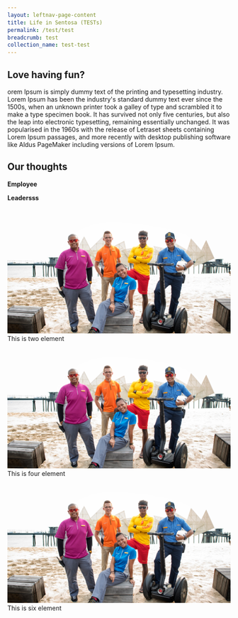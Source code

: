 ```yaml
---
layout: leftnav-page-content
title: Life in Sentosa (TESTs)
permalink: /test/test
breadcrumb: test
collection_name: test-test
---
```

## Love having fun?
orem Ipsum is simply dummy text of the printing and typesetting industry. Lorem Ipsum has been the industry's standard dummy text ever since the 1500s, when an unknown printer took a galley of type and scrambled it to make a type specimen book. It has survived not only five centuries, but also the leap into electronic typesetting, remaining essentially unchanged. It was popularised in the 1960s with the release of Letraset sheets containing Lorem Ipsum passages, and more recently with desktop publishing software like Aldus PageMaker including versions of Lorem Ipsum.

## Our thoughts
**Employee**


**Leadersss**

<section class="contain">
  <div class="one">
    <img src="images/test/testimage.jpg" alt="Forest">
  </div>
  <div class="two">
    This is two element
  </div>
  <div class="three">
    <img src="images/test/testimage.jpg" alt="Forest">
  </div>
  <div class="four">
    This is four element
  </div>
  <div class="five">
    <img src="images/test/testimage.jpg" alt="Forest">
  </div>
  <div class="six">
    This is six element
  </div>
</section>

